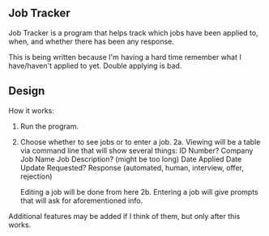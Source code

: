 Job Tracker
-----------

Job Tracker is a program that helps track which jobs have been applied to, when,
and whether there has been any response.

This is being written because I'm having a hard time remember what I
have/haven't applied to yet. Double applying is bad.

Design
------

How it works:

1. Run the program.
2. Choose whether to see jobs or to enter a job.
2a. Viewing will be a table via command line that will show several things:
    ID Number?
    Company
    Job Name
    Job Description? (might be too long)
    Date Applied
    Date Update Requested?
    Response (automated, human, interview, offer, rejection)

    Editing a job will be done from here
2b. Entering a job will give prompts that will ask for aforementioned info.

Additional features may be added if I think of them, but only after this works.
